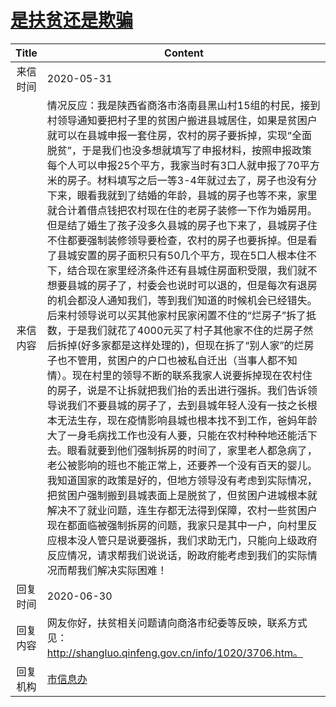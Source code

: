 # <a href="http://www.shangluo.gov.cn/zmhd/ldxxxx.jsp?urltype=leadermail.LeaderMailContentUrl&wbtreeid=1112&leadermailid=5935">是扶贫还是欺骗</a>
| Title |                                                                                                                                                                                                                                                                                                                                                                                                                                         Content                                                                                                                                                                                                                                                                                                                                                                                                                                          |
|:-----:|------------------------------------------------------------------------------------------------------------------------------------------------------------------------------------------------------------------------------------------------------------------------------------------------------------------------------------------------------------------------------------------------------------------------------------------------------------------------------------------------------------------------------------------------------------------------------------------------------------------------------------------------------------------------------------------------------------------------------------------------------------------------------------------------------------------------------------------------------------------------------------------|
| 来信时间  | 2020-05-31                                                                                                                                                                                                                                                                                                                                                                                                                                                                                                                                                                                                                                                                                                                                                                                                                                                                               |
| 来信内容  | 情况反应：我是陕西省商洛市洛南县黑山村15组的村民，接到村领导通知要把村子里的贫困户搬进县城居住，如果是贫困户就可以在县城申报一套住房，农村的房子要拆掉，实现“全面脱贫”，于是我们也没多想就填写了申报材料，按照申报政策每个人可以申报25个平方，我家当时有3口人就申报了70平方米的房子。材料填写之后一等3-4年就过去了，房子也没有分下来，眼看我就到了结婚的年龄，县城的房子也等不来，家里就合计着借点钱把农村现在住的老房子装修一下作为婚房用。但是结了婚生了孩子没多久县城的房子也下来了，县城房子住不住都要强制装修领导要检查，农村的房子也要拆掉。但是看了县城安置的房子面积只有50几个平方，现在5口人根本住不下，结合现在家里经济条件还有县城住房面积受限，我们就不想要县城的房子了，村委会也说时可以退的，但是每次有退房的机会都没人通知我们，等到我们知道的时候机会已经错失。后来村领导说可以买其他家村民家闲置不住的“烂房子”拆了抵数，于是我们就花了4000元买了村子其他家不住的烂房子然后拆掉(好多家都是这样处理的)，但现在拆了“别人家”的烂房子也不管用，贫困户的户口也被私自迁出（当事人都不知情）。现在村里的领导不断的联系我家人说要拆掉现在农村住的房子，说是不让拆就把我们抬的丢出进行强拆。我们告诉领导说我们不要县城的房子了，去到县城年轻人没有一技之长根本无法生存，现在疫情影响县城也根本找不到工作，爸妈年龄大了一身毛病找工作也没有人要，只能在农村种种地还能活下去。眼看就要到他们强制拆房的时间了，家里老人都急病了，老公被影响的班也不能正常上，还要养一个没有百天的婴儿。我知道国家的政策是好的，但地方领导没有考虑到实际情况，把贫困户强制搬到县城表面上是脱贫了，但贫困户进城根本就解决不了就业问题，连生存都无法得到保障，农村一些贫困户现在都面临被强制拆房的问题，我家只是其中一户，向村里反应根本没人管只是说要强拆，我们求助无门，只能向上级政府反应情况，请求帮我们说说话，盼政府能考虑到我们的实际情况而帮我们解决实际困难！ |
| 回复时间  | 2020-06-30                                                                                                                                                                                                                                                                                                                                                                                                                                                                                                                                                                                                                                                                                                                                                                                                                                                                               |
| 回复内容  | 网友你好，扶贫相关问题请向商洛市纪委等反映，联系方式见：http://shangluo.qinfeng.gov.cn/info/1020/3706.htm。                                                                                                                                                                                                                                                                                                                                                                                                                                                                                                                                                                                                                                                                                                                                                                                                           |
| 回复机构  | <a href="../../categories/agencies/市信息办.md">市信息办</a>                                                                                                                                                                                                                                                                                                                                                                                                                                                                                                                                                                                                                                                                                                                                                                                                                                       |
